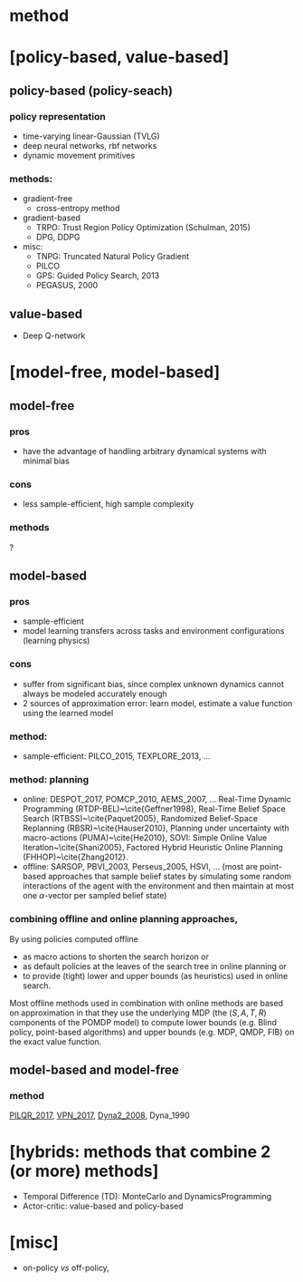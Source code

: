 # method

# [policy-based, value-based]

## policy-based (policy-seach)
### policy representation
* time-varying linear-Gaussian (TVLG)
* deep neural networks, rbf networks
* dynamic movement primitives
### methods:
* gradient-free
  * cross-entropy method
* gradient-based
  * TRPO: Trust Region Policy Optimization (Schulman, 2015)
  * DPG, DDPG
* misc:
  * TNPG: Truncated Natural Policy Gradient
  * PILCO
  * GPS: Guided Policy Search, 2013
  * PEGASUS, 2000

## value-based
* Deep Q-network

# [model-free, model-based]

## model-free
### pros
* have the advantage of handling arbitrary dynamical systems with minimal bias
### cons
 * less sample-efficient, high sample complexity
### methods
?

## model-based
### pros
* sample-efficient
* model learning transfers across tasks and environment configurations (learning physics)
### cons
* suffer from significant bias, since complex unknown dynamics cannot always be modeled accurately enough
* 2 sources of approximation error: learn model, estimate a value function using the learned model

### method:
* sample-efficient:
PILCO_2015, TEXPLORE_2013,
...

### method: planning
* online:
DESPOT_2017, POMCP_2010, AEMS_2007, ...
Real-Time Dynamic Programming (RTDP-BEL)~\cite{Geffner1998},
Real-Time Belief Space Search (RTBSS)~\cite{Paquet2005},
Randomized Belief-Space Replanning (RBSR)~\cite{Hauser2010},
Planning under uncertainty with macro-actions (PUMA)~\cite{He2010},
SOVI: Simple Online Value Iteration~\cite{Shani2005},
Factored Hybrid Heuristic Online Planning (FHHOP)~\cite{Zhang2012}.
* offline:
SARSOP, PBVI_2003, Perseus_2005, HSVI, ...
(most are point-based approaches that
sample belief states by simulating some random interactions of the agent
with the environment and then maintain at most one $\alpha$-vector per sampled belief state)

### combining offline and online planning approaches,
By using policies computed offline
* as macro actions to shorten the search horizon or
* as default policies at the leaves of the search tree in online planning or
* to provide (tight) lower and upper bounds (as heuristics) used in online search.

Most offline methods used in combination with online methods are based on approximation in that
they use the underlying MDP (the $(S, A, T, R)$ components of the POMDP model) to
compute lower bounds (e.g. Blind policy, point-based algorithms) and
upper bounds (e.g. MDP, QMDP, FIB) on the exact value function.

## model-based and model-free
### method
[PILQR_2017](https://github.com/tttor/rl-foundation/blob/master/method/dim02/pilqr_chebotar_2017.md),
[VPN_2017](https://github.com/tttor/rl-foundation/blob/master/method/dim02/vpn_oh_2017.md),
[Dyna2_2008](https://github.com/tttor/rl-foundation/blob/master/method/dim02/dyna2_silver_2008.md),
Dyna_1990

# [hybrids: methods that combine 2 (or more) methods]
* Temporal Difference (TD): MonteCarlo and DynamicsProgramming
* Actor-critic: value-based and policy-based

# [misc]
* on-policy _vs_ off-policy,
